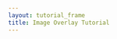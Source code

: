 ```yaml
---
layout: tutorial_frame
title: Image Overlay Tutorial
---
```

<script>
	var map = L.map('map').setView([37.8, -96], 4);

	L.tileLayer('https://api.mapbox.com/styles/v1/{id}/tiles/{z}/{x}/{y}?access_token=pk.eyJ1IjoibWFwYm94IiwiYSI6ImNpejY4NXVycTA2emYycXBndHRqcmZ3N3gifQ.rJcFIG214AriISLbB6B5aw', {
		maxZoom: 18,
		attribution: 'Map data &copy; <a href="https://www.openstreetmap.org/copyright">OpenStreetMap</a> contributors, ' +
			'Imagery © <a href="https://www.mapbox.com/">Mapbox</a>',
		id: 'mapbox/satellite-v9',
		tileSize: 512,
		zoomOffset: -1
	}).addTo(map);

	var imageUrl = 'https://maps.lib.utexas.edu/maps/historical/newark_nj_1922.jpg';
	var errorOverlayUrl = 'https://cdn-icons-png.flaticon.com/512/110/110686.png';
	var altText = 'Image of Newark, N.J. in 1922. Source: The University of Texas at Austin, UT Libraries Map Collection.';
	var latLngBounds = L.latLngBounds([[40.799311, -74.118464], [40.68202047785919, -74.33]]);

	var imageOverlay = L.imageOverlay(imageUrl, latLngBounds, {
		opacity: 0.8,
		errorOverlayUrl: errorOverlayUrl,
		alt: altText,
		interactive: true
	}).addTo(map);

	L.rectangle(latLngBounds).addTo(map);        
	map.fitBounds(latLngBounds);
</script>